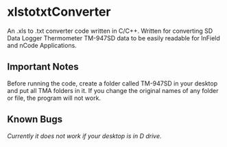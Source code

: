 # xlstotxtConverter

An .xls to .txt converter code written in C/C++. Written for converting SD Data Logger Thermometer TM-947SD data to be easily readable for InField and nCode Applications.

## Important Notes

Before running the code, create a folder called TM-947SD in your desktop and put all TMA folders in it. If you change the original names of any folder or file, the program will not work.

## Known Bugs

*Currently it does not work if your desktop is in D drive.*
